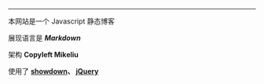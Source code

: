 ﻿---

本网站是一个 Javascript 静态博客

展现语言是 ***Markdown***

架构 **Copyleft Mikeliu**

使用了 **[showdown](https://www.npmjs.com/package/showdown)、 [jQuery](https://jquery.com/)**